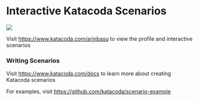 # Interactive Katacoda Scenarios

[![](http://shields.katacoda.com/katacoda/arinbasu/count.svg)](https://www.katacoda.com/arinbasu "Get your profile on Katacoda.com")

Visit https://www.katacoda.com/arinbasu to view the profile and interactive scenarios

### Writing Scenarios
Visit https://www.katacoda.com/docs to learn more about creating Katacoda scenarios

For examples, visit https://github.com/katacoda/scenario-example

